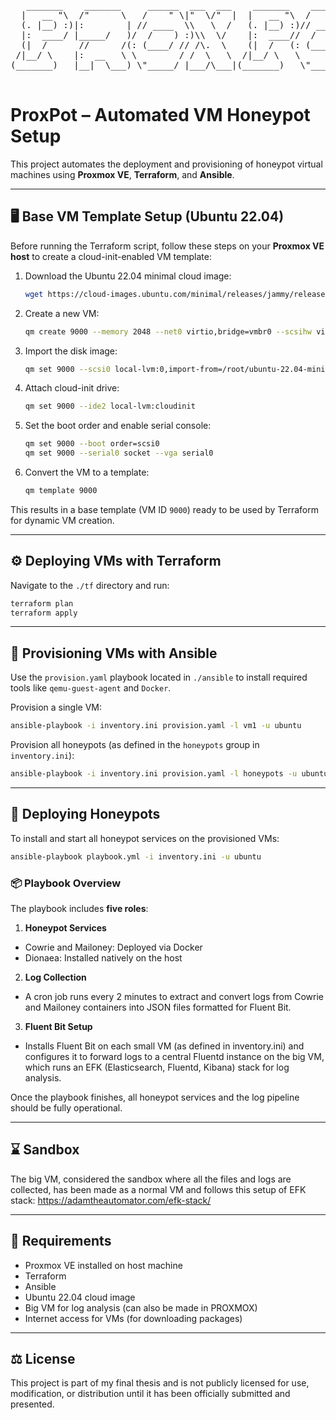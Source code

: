 <div align="center">
<pre>
   _______    _______     ______  ___  ___    _______    ______  ___________  
  |   __ "\  /"      \   /    " \|"  \/"  |  |   __ "\  /    " \("     _   ") 
  (. |__) :)|:        | // ____  \\   \  /   (. |__) :)// ____  \)__/  \\__/  
  |:  ____/ |_____/   )/  /    ) :)\\  \/    |:  ____//  /    ) :)  \\_ /     
  (|  /      //      /(: (____/ // /\.  \    (|  /   (: (____/ //   |.  |     
 /|__/ \    |:  __   \ \        / /  \   \  /|__/ \   \        /    \:  |     
(_______)   |__|  \___) \"_____/ |___/\___|(_______)   \"_____/      \__|     
                                                                              
</pre>
</div>

# **ProxPot – Automated VM Honeypot Setup**

This project automates the deployment and provisioning of honeypot virtual machines using **Proxmox VE**, **Terraform**, and **Ansible**.

---

## 🖥️ Base VM Template Setup (Ubuntu 22.04)

Before running the Terraform script, follow these steps on your **Proxmox VE host** to create a cloud-init-enabled VM template:

1. Download the Ubuntu 22.04 minimal cloud image:

   ```bash
   wget https://cloud-images.ubuntu.com/minimal/releases/jammy/release/ubuntu-22.04-minimal-cloudimg-amd64.img
   ```

2. Create a new VM:

   ```bash
   qm create 9000 --memory 2048 --net0 virtio,bridge=vmbr0 --scsihw virtio-scsi-pci
   ```

3. Import the disk image:

   ```bash
   qm set 9000 --scsi0 local-lvm:0,import-from=/root/ubuntu-22.04-minimal-cloudimg-amd64.img
   ```

4. Attach cloud-init drive:

   ```bash
   qm set 9000 --ide2 local-lvm:cloudinit
   ```

5. Set the boot order and enable serial console:

   ```bash
   qm set 9000 --boot order=scsi0
   qm set 9000 --serial0 socket --vga serial0
   ```

6. Convert the VM to a template:

   ```bash
   qm template 9000
   ```

This results in a base template (VM ID `9000`) ready to be used by Terraform for dynamic VM creation.

---

## ⚙️ Deploying VMs with Terraform

Navigate to the `./tf` directory and run:

```bash
terraform plan
terraform apply
```

---

## 🔧 Provisioning VMs with Ansible

Use the `provision.yaml` playbook located in `./ansible` to install required tools like `qemu-guest-agent` and `Docker`.

Provision a single VM:

```bash
ansible-playbook -i inventory.ini provision.yaml -l vm1 -u ubuntu
```

Provision all honeypots (as defined in the `honeypots` group in `inventory.ini`):

```bash
ansible-playbook -i inventory.ini provision.yaml -l honeypots -u ubuntu
```

---

## 🍯 Deploying Honeypots

To install and start all honeypot services on the provisioned VMs:

```bash
ansible-playbook playbook.yml -i inventory.ini -u ubuntu
```
### 📦 Playbook Overview

The playbook includes **five roles**:

1. **Honeypot Services**
- Cowrie and Mailoney: Deployed via Docker
- Dionaea: Installed natively on the host

2. **Log Collection**
- A cron job runs every 2 minutes to extract and convert logs from Cowrie and Mailoney containers into JSON files formatted for Fluent Bit.

3. **Fluent Bit Setup**
- Installs Fluent Bit on each small VM (as defined in inventory.ini) and configures it to forward logs to a central Fluentd instance on the big VM, which runs an EFK (Elasticsearch, Fluentd, Kibana) stack for log analysis.

Once the playbook finishes, all honeypot services and the log pipeline should be fully operational.

---

## ⌛ Sandbox

The big VM, considered the sandbox where all the files and logs are collected, has been made as a normal VM and follows this setup of EFK stack:
https://adamtheautomator.com/efk-stack/

---

## 🚀 Requirements

- Proxmox VE installed on host machine
- Terraform
- Ansible
- Ubuntu 22.04 cloud image
- Big VM for log analysis (can also be made in PROXMOX)
- Internet access for VMs (for downloading packages)

---

## ⚖️ License

This project is part of my final thesis and is not publicly licensed for use, modification, or distribution until it has been officially submitted and presented.
